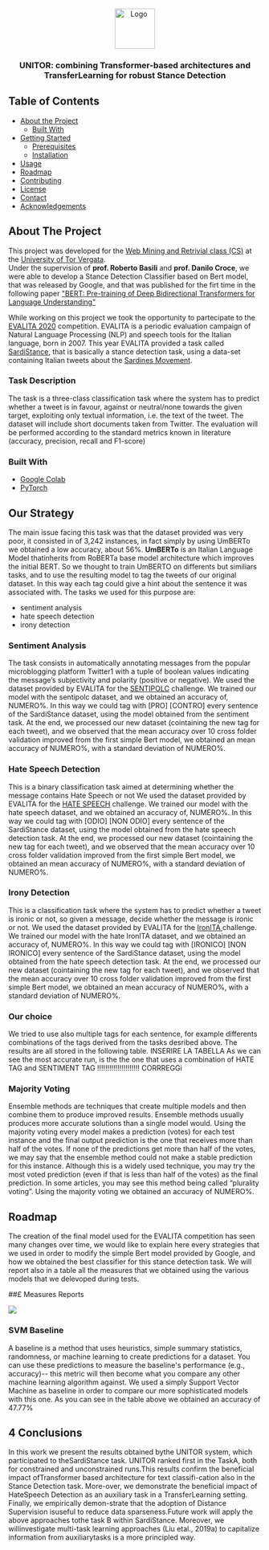 <!--
*** Thanks for checking out this README Template. If you have a suggestion that would
*** make this better, please fork the repo and create a pull request or simply open
*** an issue with the tag "enhancement".
*** Thanks again! Now go create something AMAZING! :D
-->





<!-- PROJECT SHIELDS -->
<!--
*** I'm using markdown "reference style" links for readability.
*** Reference links are enclosed in brackets [ ] instead of parentheses ( ).
*** See the bottom of this document for the declaration of the reference variables
*** for contributors-url, forks-url, etc. This is an optional, concise syntax you may use.
*** https://www.markdownguide.org/basic-syntax/#reference-style-links
-->




<!-- PROJECT LOGO -->
<br />
<p align="center">
  <a href="https://github.com/othneildrew/Best-README-Template">
    <img src="https://github.com/March-08/Stance_Detetion/blob/master/logo.png" alt="Logo" width="80" height="80">
  </a>

  <h3 align="center">UNITOR: combining Transformer-based architectures and TransferLearning for robust Stance Detection</h3>




<!-- TABLE OF CONTENTS -->
## Table of Contents

* [About the Project](#about-the-project)
  * [Built With](#built-with)
* [Getting Started](#getting-started)
  * [Prerequisites](#prerequisites)
  * [Installation](#installation)
* [Usage](#usage)
* [Roadmap](#roadmap)
* [Contributing](#contributing)
* [License](#license)
* [Contact](#contact)
* [Acknowledgements](#acknowledgements)


<!-- ABOUT THE PROJECT -->
## About The Project


This project was developed for the [Web Mining and Retrivial class (CS)](http://ai-nlp.info.uniroma2.it/basili/didattica/WmIR_18_19/) at the [University of Tor Vergata](http://www.informatica.uniroma2.it/).<br/>
Under the supervision of **prof. Roberto Basili** and **prof. Danilo Croce**, we were able to develop a Stance Detection Classifier based on Bert model, that was released by Google, and that was published for the firt time in the following paper ["BERT: Pre-training of Deep Bidirectional Transformers for
Language Understanding"](https://arxiv.org/pdf/1810.04805.pdf)

While working on this project we took the opportunity to partecipate to the [EVALITA 2020](http://www.evalita.it/) competition.
EVALITA is a periodic evaluation campaign of Natural Language Processing (NLP) and speech tools for the Italian language, born in 2007.
This year EVALITA provided a task called [SardiStance](http://www.di.unito.it/~tutreeb/sardistance-evalita2020/index.html), that is basically a stance detection task, using a data-set containing Italian tweets about the [Sardines Movement](https://en.wikipedia.org/wiki/Sardines_movement).

### Task Description
The task is a three-class classification task where the system has to predict whether a tweet is in favour, against or neutral/none towards the given target, exploiting only textual information, i.e. the text of the tweet.
The dataset will include short documents taken from Twitter.
The evaluation will be performed according to the standard metrics known in literature (accuracy, precision, recall and F1-score)



### Built With
* [Google Colab](https://colab.research.google.com/github/tensorflow/examples/blob/master/courses/udacity_intro_to_tensorflow_for_deep_learning/l01c01_introduction_to_colab_and_python.ipynb)
* [PyTorch](https://pytorch.org/)

## Our Strategy

The main issue facing this task was that the dataset provided was very poor, it consisted in of 3,242 instances, in fact simply by using UmBERTo we obtained a low accuracy, about 56%.
**UmBERTo** is an Italian Language Model thatinherits from RoBERTa base model architecture which improves the initial BERT.
So we thought to train UmBERTO on differents but similiars tasks, and to use the resulting model to tag the tweets of our original dataset.
In this way each tag could give a hint about the sentence it was associated with.
The tasks we used for this purpose are:
- sentiment analysis
- hate speech detection
- irony detection

### Sentiment Analysis
The task consists in automatically annotating messages from the popular microblogging platform Twitter1 with a tuple of boolean values indicating the message’s subjectivity and polarity (positive or negative).
We used the dataset provided by EVALITA for the [SENTIPOLC](http://www.evalita.it/2016/tasks/sentipolc) challenge.
We trained our model with the sentipolc dataset, and we obtained an accuracy of, NUMERO%.
In this way we could tag with [PRO] [CONTRO] every sentence of the SardiStance dataset, using the model obtained from the sentiment task.
At the end, we processed our new dataset (cointaining the new tag for each tweet), and we observed that the mean accuracy over 10 cross folder validation improved from the first simple Bert model, we obtained an mean accuracy of NUMERO%, with a standard deviation of NUMERO%.


### Hate Speech Detection
This is a binary classification task aimed at determining whether the message contains Hate Speech or not
We used the dataset provided by EVALITA for the [HATE SPEECH](http://www.di.unito.it/~tutreeb/haspeede-evalita18/index.html) challenge.
We trained our model with the hate speech dataset, and we obtained an accuracy of, NUMERO%.
In this way we could tag with [ODIO] [NON ODIO] every sentence of the SardiStance dataset, using the model obtained from the hate speech detection task.
At the end, we processed our new dataset (cointaining the new tag for each tweet), and we observed that the mean accuracy over 10 cross folder validation improved from the first simple Bert model, we obtained an mean accuracy of NUMERO%, with a standard deviation of NUMERO%.


### Irony Detection
This is a classification task where the system has to predict whether a tweet is ironic or not, so given a message, decide whether the message is ironic or not.
We used the dataset provided by EVALITA for the [IronITA ](http://www.di.unito.it/~tutreeb/ironita-evalita18/index.html) challenge.
We trained our model with the hate IronITA dataset, and we obtained an accuracy of, NUMERO%.
In this way we could tag with [IRONICO] [NON IRONICO] every sentence of the SardiStance dataset, using the model obtained from the hate speech detection task.
At the end, we processed our new dataset (cointaining the new tag for each tweet), and we observed that the mean accuracy over 10 cross folder validation improved from the first simple Bert model, we obtained an mean accuracy of NUMERO%, with a standard deviation of NUMERO%.

### Our choice
We tried to use also multiple tags for each sentence, for example differents combinations of the tags derived from the tasks desribed above.
The results are all stored in the following table.
INSERIRE LA TABELLA
As we can see the most accurate run, is the the one that uses a combination of HATE TAG and SENTIMENT TAG !!!!!!!!!!!!!!!!!!!!! CORRREGGi


### Majority Voting
Ensemble methods are techniques that create multiple models and then combine them to produce improved results. Ensemble methods usually produces more accurate solutions than a single model would. 
Using the majority voting every model makes a prediction (votes) for each test instance and the final output prediction is the one that receives more than half of the votes. If none of the predictions get more than half of the votes, we may say that the ensemble method could not make a stable prediction for this instance. Although this is a widely used technique, you may try the most voted prediction (even if that is less than half of the votes) as the final prediction. In some articles, you may see this method being called “plurality voting”.
Using the majority voting we obtained an accuracy of NUMERO%.





<!-- ROADMAP -->
## Roadmap

The creation of the final model used for the EVALITA competition has seen many changes over time, we would like to explain here every strategies that we used in order to modify the simple Bert model provided by Google, and how we obtained the best classifier for this stance detection task.
We will report also in a table all the measures that we obtained using the various models that we delevoped during tests.

##£ Measures Reports

<img src="https://github.com/March-08/Stance_Detetion/blob/master/Cattura.PNG"/>





### SVM Baseline
A baseline is a method that uses heuristics, simple summary statistics, randomness, or machine learning to create predictions for a dataset. You can use these predictions to measure the baseline's performance (e.g., accuracy)-- this metric will then become what you compare any other machine learning algorithm against.
We used a simply Support Vector Machine as baseline in order to compare our more sophisticated models with this one.
As you can see in the table above we obtained an accuracy of 47.77%





## 4 Conclusions
In  this  work  we  present  the  results  obtained  bythe  UNITOR  system,  which  participated  to  theSardiStance task. UNITOR ranked first in the TaskA, both for constrained and unconstrained runs.This  results  confirm  the  beneficial  impact  ofTransformer  based  architecture  for  text  classifi-cation  also  in  the  Stance  Detection  task.   More-over, we demonstrate the beneficial impact of HateSpeech Detection as an auxiliary task in a TransferLearning setting.  Finally, we empirically demon-strate that the adoption of Distance Supervision isuseful to reduce data sparseness.Future work will apply the above approaches tothe task B within SardiStance.  Moreover, we willinvestigate multi-task learning approaches (Liu etal., 2019a) to capitalize information from auxiliarytasks is a more principled way.

